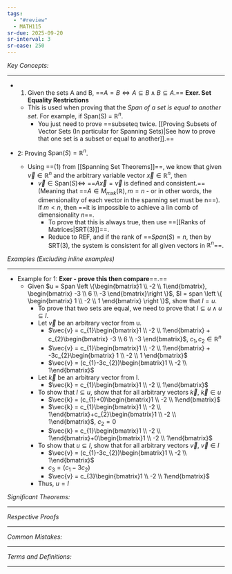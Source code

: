 ```yaml
---
tags:
  - "#review"
  - MATH115
sr-due: 2025-09-20
sr-interval: 3
sr-ease: 250
---
```

*Key Concepts:*
___

- 1. Given the sets A and B, ==$A = B \iff A \subseteq B \land  B \subseteq A$.== **Exer. Set Equality Restrictions**
	- This is used when proving that the *Span of a set is equal to another set*. For example, if Span(S) = $\mathbb{R}^n$. 
		- You just need to prove ==subseteq twice. [[Proving Subsets of Vector Sets (In particular for Spanning Sets)|See how to prove that one set is a subset or equal to another]].==

- 2: Proving $\mathrm{Span}(S) = \mathbb{R}^n$.
	- Using  ==(1) from [[Spanning Set Theorems]]==, we know that given $\vec{v}\in \mathbb{R}^n$ and the arbitrary variable vector $\vec{x} \in \mathbb{R}^n$, then 
		- $\vec{v} \in \mathrm{Span}(S) \iff$ ==$A\vec{x} = \vec{v}$ is defined and consistent.== (Meaning that ==$A\in M_{mxk}(\mathbb{R}), m = n$ - or in other words, the dimensionality of each vector in the spanning set must be n==). If $m < n$, then ==it is impossible to achieve a lin comb of dimensionality $n$==.
			- To prove that this is always true, then use ==[[Ranks of Matrices|SRT(3)]]==.
			- Reduce to REF, and if the rank of ==$Span(S) = n$, then by SRT(3), the system is consistent for all given vectors in $\mathbb{R}^n$==.
		
*Examples (Excluding inline examples)* 
___

- Example for 1: **Exer - prove this then compare**==.==
	- Given $u = Span \left \{\begin{bmatrix}1 \\ -2 \\ 1\end{bmatrix}, \begin{bmatrix} -3 \\ 6 \\ -3 \end{bmatrix}\right \}$, $l = span \left \{ \begin{bmatrix} 1 \\ -2 \\ 1 \end{bmatrix} \right \}$, show that $l = u$. 
		- To prove that two sets are equal, we need to prove that $l \subseteq u \land u \subseteq l$. 
		- Let $\vec{v}$ be an arbitrary vector from u.
			- $\vec{v} = c_{1}\begin{bmatrix}1 \\ -2 \\ 1\end{bmatrix} + c_{2}\begin{bmatrix} -3 \\ 6 \\ -3 \end{bmatrix}$, $c_{1}, c_{2}\in \mathbb{R}^n$
			- $\vec{v} = c_{1}\begin{bmatrix}1 \\ -2 \\ 1\end{bmatrix} + -3c_{2}\begin{bmatrix} 1 \\ -2 \\ 1 \end{bmatrix}$
			- $\vec{v} = (c_{1}-3c_{2})\begin{bmatrix}1 \\ -2 \\ 1\end{bmatrix}$
		- Let $\vec{k}$ be an arbitrary vector from l.
			- $\vec{k} = c_{1}\begin{bmatrix}1 \\ -2 \\ 1\end{bmatrix}$
		- To show that $l \subseteq u$, show that for all arbitrary vectors $\vec{k}$, $\vec{k} \in u$
			- $\vec{k} = (c_{1}+0)\begin{bmatrix}1 \\ -2 \\ 1\end{bmatrix}$
			- $\vec{k} = c_{1}\begin{bmatrix}1 \\ -2 \\ 1\end{bmatrix}+c_{2}\begin{bmatrix}1 \\ -2 \\ 1\end{bmatrix}$, $c_{2}=0$
			- $\vec{k} = c_{1}\begin{bmatrix}1 \\ -2 \\ 1\end{bmatrix}+0\begin{bmatrix}1 \\ -2 \\ 1\end{bmatrix}$
		- To show that $u \subseteq l$, show that for all arbitrary vectors $\vec{v}$, $\vec{v} \in l$
			- $\vec{v} = (c_{1}-3c_{2})\begin{bmatrix}1 \\ -2 \\ 1\end{bmatrix}$
			- $c_{3}=(c_{1}-3c_{2})$
			- $\vec{v} = c_{3}\begin{bmatrix}1 \\ -2 \\ 1\end{bmatrix}$
		- Thus, $u = l$
	
*Significant Theorems:*
___

*Respective Proofs*
___

*Common Mistakes:*
___

*Terms and Definitions:*
___

